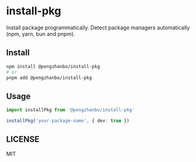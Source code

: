 # install-pkg

Install package programmatically. Detect package managers automatically (npm, yarn, bun and pnpm).


## Install
```sh
npm install @pengzhanbo/install-pkg
# or
pnpm add @pengzhanbo/install-pkg
```

## Usage

```ts
import installPkg from '@pengzhanbo/install-pkg'

installPkg('your-package-name', { dev: true })
```

## LICENSE

MIT
